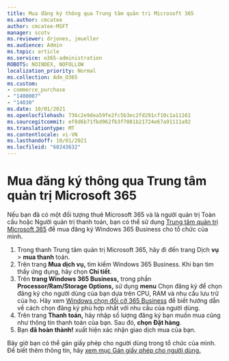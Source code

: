 ```yaml
---
title: Mua đăng ký thông qua Trung tâm quản trị Microsoft 365
ms.author: cmcatee
author: cmcatee-MSFT
manager: scotv
ms.reviewer: drjones, jmueller
ms.audience: Admin
ms.topic: article
ms.service: o365-administration
ROBOTS: NOINDEX, NOFOLLOW
localization_priority: Normal
ms.collection: Adm_O365
ms.custom:
- commerce_purchase
- "1400007"
- "14030"
ms.date: 10/01/2021
ms.openlocfilehash: 736c2e9dea59fe2fc5b3ec2fd291cf10c1a11161
ms.sourcegitcommit: ef8d6b71fbd962fb3f7081b21724e67a91111a92
ms.translationtype: MT
ms.contentlocale: vi-VN
ms.lasthandoff: 10/01/2021
ms.locfileid: "60243632"
---
```

# <a name="buy-a-subscription-through-the-microsoft-365-admin-center"></a>Mua đăng ký thông qua Trung tâm quản trị Microsoft 365

Nếu bạn đã có một đối tượng thuê Microsoft 365 và là người quản trị Toàn cầu hoặc Người quản trị thanh toán, bạn có thể sử dụng [Trung tâm quản trị Microsoft 365](https://go.microsoft.com/fwlink/p/?linkid=2024339) để mua đăng ký Windows 365 Business cho tổ chức của mình.

1. Trong thanh Trung tâm quản trị Microsoft 365, hãy đi đến trang Dịch **vụ**  >  **mua thanh** toán.
2. Trên trang **Mua dịch vụ,** tìm kiếm Windows 365 Business. Khi bạn tìm thấy ứng dụng, hãy chọn **Chi tiết**.
3. Trên **trang Windows 365 Business,** trong phần **Processor/Ram/Storage Options,** sử dụng **menu** Chọn đăng ký để chọn đăng ký cho người dùng của bạn dựa trên CPU, RAM và nhu cầu lưu trữ của họ. Hãy xem [Windows chọn đổi cỡ 365 Business](https://docs.microsoft.com/microsoft-365/admin/setup/windows-365-business-sizing) để biết hướng dẫn về cách chọn đăng ký phù hợp nhất với nhu cầu của người dùng.
4. Trên trang **Thanh toán,** hãy nhập số lượng đăng ký bạn muốn mua cũng như thông tin thanh toán của bạn. Sau đó, **chọn Đặt hàng**.
5. Bạn **đã hoàn thành!** xuất hiện xác nhận giao dịch mua của bạn.

Bây giờ bạn có thể gán giấy phép cho người dùng trong tổ chức của mình. Để biết thêm thông tin, hãy [xem mục Gán giấy phép cho người dùng.](https://docs.microsoft.com/microsoft-365/admin/setup/get-started-windows-365-business#assign-licenses-to-users)
